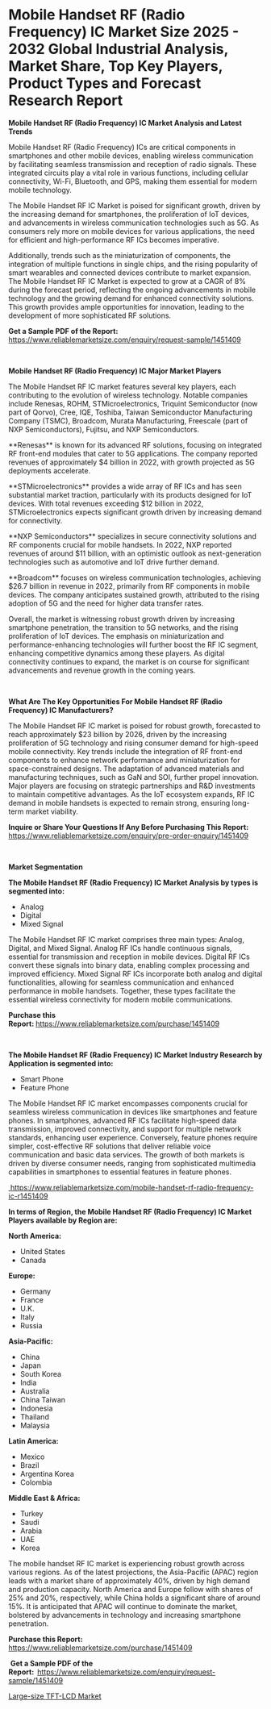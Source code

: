 <p><h1>Mobile Handset RF (Radio Frequency) IC Market Size 2025 - 2032 Global Industrial Analysis, Market Share, Top Key Players, Product Types and Forecast Research Report</h1></p><p><strong>Mobile Handset RF (Radio Frequency) IC Market Analysis and Latest Trends</strong></p>
<p><p>Mobile Handset RF (Radio Frequency) ICs are critical components in smartphones and other mobile devices, enabling wireless communication by facilitating seamless transmission and reception of radio signals. These integrated circuits play a vital role in various functions, including cellular connectivity, Wi-Fi, Bluetooth, and GPS, making them essential for modern mobile technology. </p><p>The Mobile Handset RF IC Market is poised for significant growth, driven by the increasing demand for smartphones, the proliferation of IoT devices, and advancements in wireless communication technologies such as 5G. As consumers rely more on mobile devices for various applications, the need for efficient and high-performance RF ICs becomes imperative. </p><p>Additionally, trends such as the miniaturization of components, the integration of multiple functions in single chips, and the rising popularity of smart wearables and connected devices contribute to market expansion. The Mobile Handset RF IC Market is expected to grow at a CAGR of 8% during the forecast period, reflecting the ongoing advancements in mobile technology and the growing demand for enhanced connectivity solutions. This growth provides ample opportunities for innovation, leading to the development of more sophisticated RF solutions.</p></p>
<p><strong>Get a Sample PDF of the Report:&nbsp;</strong> <a href="https://www.reliablemarketsize.com/enquiry/request-sample/1451409?utm_campaign=2276&utm_medium=2&utm_source=Github&utm_content=ia&utm_term=13022025&utm_id=mobile-handset-rf-radio-frequency-ic">https://www.reliablemarketsize.com/enquiry/request-sample/1451409</a></p>
<p>&nbsp;</p>
<p><strong>Mobile Handset RF (Radio Frequency) IC Major Market Players</strong></p>
<p><p>The Mobile Handset RF IC market features several key players, each contributing to the evolution of wireless technology. Notable companies include Renesas, ROHM, STMicroelectronics, Triquint Semiconductor (now part of Qorvo), Cree, IQE, Toshiba, Taiwan Semiconductor Manufacturing Company (TSMC), Broadcom, Murata Manufacturing, Freescale (part of NXP Semiconductors), Fujitsu, and NXP Semiconductors.</p><p>**Renesas** is known for its advanced RF solutions, focusing on integrated RF front-end modules that cater to 5G applications. The company reported revenues of approximately $4 billion in 2022, with growth projected as 5G deployments accelerate.</p><p>**STMicroelectronics** provides a wide array of RF ICs and has seen substantial market traction, particularly with its products designed for IoT devices. With total revenues exceeding $12 billion in 2022, STMicroelectronics expects significant growth driven by increasing demand for connectivity.</p><p>**NXP Semiconductors** specializes in secure connectivity solutions and RF components crucial for mobile handsets. In 2022, NXP reported revenues of around $11 billion, with an optimistic outlook as next-generation technologies such as automotive and IoT drive further demand.</p><p>**Broadcom** focuses on wireless communication technologies, achieving $26.7 billion in revenue in 2022, primarily from RF components in mobile devices. The company anticipates sustained growth, attributed to the rising adoption of 5G and the need for higher data transfer rates.</p><p>Overall, the market is witnessing robust growth driven by increasing smartphone penetration, the transition to 5G networks, and the rising proliferation of IoT devices. The emphasis on miniaturization and performance-enhancing technologies will further boost the RF IC segment, enhancing competitive dynamics among these players. As digital connectivity continues to expand, the market is on course for significant advancements and revenue growth in the coming years.</p></p>
<p>&nbsp;</p>
<p><strong>What Are The Key Opportunities For Mobile Handset RF (Radio Frequency) IC Manufacturers?</strong></p>
<p><p>The Mobile Handset RF IC market is poised for robust growth, forecasted to reach approximately $23 billion by 2026, driven by the increasing proliferation of 5G technology and rising consumer demand for high-speed mobile connectivity. Key trends include the integration of RF front-end components to enhance network performance and miniaturization for space-constrained designs. The adaptation of advanced materials and manufacturing techniques, such as GaN and SOI, further propel innovation. Major players are focusing on strategic partnerships and R&D investments to maintain competitive advantages. As the IoT ecosystem expands, RF IC demand in mobile handsets is expected to remain strong, ensuring long-term market viability.</p></p>
<p><strong>Inquire or Share Your Questions If Any Before Purchasing This Report:</strong> <a href="https://www.reliablemarketsize.com/enquiry/pre-order-enquiry/1451409?utm_campaign=2276&utm_medium=2&utm_source=Github&utm_content=ia&utm_term=13022025&utm_id=mobile-handset-rf-radio-frequency-ic">https://www.reliablemarketsize.com/enquiry/pre-order-enquiry/1451409</a></p>
<p>&nbsp;</p>
<p><strong>Market Segmentation</strong></p>
<p><strong>The Mobile Handset RF (Radio Frequency) IC Market Analysis by types is segmented into:</strong></p>
<p><ul><li>Analog</li><li>Digital</li><li>Mixed Signal</li></ul></p>
<p><p>The Mobile Handset RF IC market comprises three main types: Analog, Digital, and Mixed Signal. Analog RF ICs handle continuous signals, essential for transmission and reception in mobile devices. Digital RF ICs convert these signals into binary data, enabling complex processing and improved efficiency. Mixed Signal RF ICs incorporate both analog and digital functionalities, allowing for seamless communication and enhanced performance in mobile handsets. Together, these types facilitate the essential wireless connectivity for modern mobile communications.</p></p>
<p><strong>Purchase this Report:&nbsp;</strong><a href="https://www.reliablemarketsize.com/purchase/1451409?utm_campaign=2276&utm_medium=2&utm_source=Github&utm_content=ia&utm_term=13022025&utm_id=mobile-handset-rf-radio-frequency-ic">https://www.reliablemarketsize.com/purchase/1451409</a></p>
<p>&nbsp;</p>
<p><strong>The Mobile Handset RF (Radio Frequency) IC Market Industry Research by Application is segmented into:</strong></p>
<p><ul><li>Smart Phone</li><li>Feature Phone</li></ul></p>
<p><p>The Mobile Handset RF IC market encompasses components crucial for seamless wireless communication in devices like smartphones and feature phones. In smartphones, advanced RF ICs facilitate high-speed data transmission, improved connectivity, and support for multiple network standards, enhancing user experience. Conversely, feature phones require simpler, cost-effective RF solutions that deliver reliable voice communication and basic data services. The growth of both markets is driven by diverse consumer needs, ranging from sophisticated multimedia capabilities in smartphones to essential features in feature phones.</p></p>
<p><a href="https://www.reliablemarketsize.com/mobile-handset-rf-radio-frequency-ic-r1451409?utm_campaign=2276&utm_medium=2&utm_source=Github&utm_content=ia&utm_term=13022025&utm_id=mobile-handset-rf-radio-frequency-ic">&nbsp;https://www.reliablemarketsize.com/mobile-handset-rf-radio-frequency-ic-r1451409</a></p>
<p><strong>In terms of Region, the Mobile Handset RF (Radio Frequency) IC Market Players available by Region are:</strong></p>
<p>
    <p> <strong> North America: </strong>
        <ul>
            <li>United States</li>
            <li>Canada</li>
        </ul>
        </p> 
    <p> <strong> Europe: </strong>
        <ul>
            <li>Germany</li>
            <li>France</li>
            <li>U.K.</li>
            <li>Italy</li>
            <li>Russia</li>
        </ul>
        </p> 
    <p> <strong> Asia-Pacific: </strong>
        <ul>
            <li>China</li>
            <li>Japan</li>
            <li>South Korea</li>
            <li>India</li>
            <li>Australia</li>
            <li>China Taiwan</li>
            <li>Indonesia</li>
            <li>Thailand</li>
            <li>Malaysia</li>
        </ul>
        </p> 
    <p> <strong> Latin America: </strong>
        <ul>
            <li>Mexico</li>
            <li>Brazil</li>
            <li>Argentina Korea</li>
            <li>Colombia</li>
        </ul>
        </p> 
    <p> <strong> Middle East & Africa: </strong>
        <ul>
            <li>Turkey</li>
            <li>Saudi</li>
            <li>Arabia</li>
            <li>UAE</li>
            <li>Korea</li>
        </ul>
    </p>
    </p>
<p><p>The mobile handset RF IC market is experiencing robust growth across various regions. As of the latest projections, the Asia-Pacific (APAC) region leads with a market share of approximately 40%, driven by high demand and production capacity. North America and Europe follow with shares of 25% and 20%, respectively, while China holds a significant share of around 15%. It is anticipated that APAC will continue to dominate the market, bolstered by advancements in technology and increasing smartphone penetration.</p></p>
<p><strong>Purchase this Report: </strong><a href="https://www.reliablemarketsize.com/purchase/1451409?utm_campaign=2276&utm_medium=2&utm_source=Github&utm_content=ia&utm_term=13022025&utm_id=mobile-handset-rf-radio-frequency-ic">https://www.reliablemarketsize.com/purchase/1451409</a></p>
<p>&nbsp;<strong>Get a Sample PDF of the Report:&nbsp;&nbsp;</strong><a href="https://www.reliablemarketsize.com/enquiry/request-sample/1451409?utm_campaign=2276&utm_medium=2&utm_source=Github&utm_content=ia&utm_term=13022025&utm_id=mobile-handset-rf-radio-frequency-ic">https://www.reliablemarketsize.com/enquiry/request-sample/1451409</a></p>
<p><strong></strong></p>
<p><p><a href="https://github.com/risingtrista99259/Market-Research-Report-List-1/blob/main/large-size-tft-lcd-market.md?utm_campaign=2276&utm_medium=2&utm_source=Github&utm_content=ia&utm_term=13022025&utm_id=mobile-handset-rf-radio-frequency-ic">Large-size TFT-LCD Market</a></p></p>